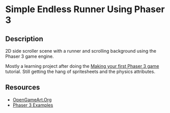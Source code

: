 # Simple Endless Runner Using Phaser 3

## Description

2D side scroller scene with a runner and scrolling background using the Phaser 3 game engine.

Mostly a learning project after doing the [Making your first Phaser 3 game](https://phaser.io/tutorials/making-your-first-phaser-3-game/part1) tutorial. Still getting the hang of spritesheets and the physics attributes.


## Resources

- [OpenGameArt.Org](https://opengameart.org/content/library-of-2d-game-art)
- [Phaser 3 Examples](https://phaser.io/examples)
